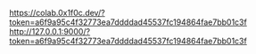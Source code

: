  https://colab.0x1f0c.dev/?token=a6f9a95c4f32773ea7ddddad45537fc194864fae7bb01c3f
 http://127.0.0.1:9000/?token=a6f9a95c4f32773ea7ddddad45537fc194864fae7bb01c3f